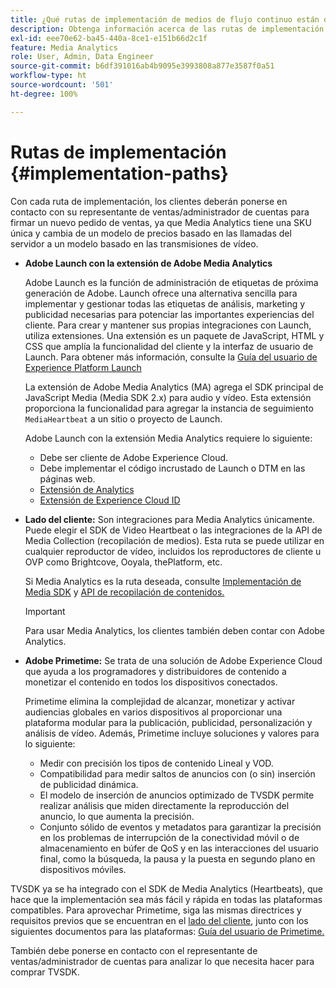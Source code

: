 ```yaml
---
title: ¿Qué rutas de implementación de medios de flujo continuo están disponibles?
description: Obtenga información acerca de las rutas de implementación de medios de flujo continuo de Adobe, incluido Adobe Launch.
exl-id: eee70e62-ba45-440a-8ce1-e151b66d2c1f
feature: Media Analytics
role: User, Admin, Data Engineer
source-git-commit: b6df391016ab4b9095e3993808a877e3587f0a51
workflow-type: ht
source-wordcount: '501'
ht-degree: 100%

---
```


# Rutas de implementación {#implementation-paths}

Con cada ruta de implementación, los clientes deberán ponerse en contacto con su representante de ventas/administrador de cuentas para firmar un nuevo pedido de ventas, ya que Media Analytics tiene una SKU única y cambia de un modelo de precios basado en las llamadas del servidor a un modelo basado en las transmisiones de vídeo.

* **Adobe Launch con la extensión de Adobe Media Analytics**

   Adobe Launch es la función de administración de etiquetas de próxima generación de Adobe. Launch ofrece una alternativa sencilla para implementar y gestionar todas las etiquetas de análisis, marketing y publicidad necesarias para potenciar las importantes experiencias del cliente. Para crear y mantener sus propias integraciones con Launch, utiliza extensiones. Una extensión es un paquete de JavaScript, HTML y CSS que amplía la funcionalidad del cliente y la interfaz de usuario de Launch. Para obtener más información, consulte la [Guía del usuario de Experience Platform Launch](https://experienceleague.adobe.com/docs/launch/using/overview.html?lang=es)

   La extensión de Adobe Media Analytics (MA) agrega el SDK principal de JavaScript Media (Media SDK 2.x) para audio y vídeo. Esta extensión proporciona la funcionalidad para agregar la instancia de seguimiento `MediaHeartbeat` a un sitio o proyecto de Launch.

   Adobe Launch con la extensión Media Analytics requiere lo siguiente:
   * Debe ser cliente de Adobe Experience Cloud.
   * Debe implementar el código incrustado de Launch o DTM en las páginas web.
   * [Extensión de Analytics](https://experienceleague.adobe.com/docs/launch/using/extensions-ref/adobe-extension/analytics-extension/overview.html?lang=es)
   * [Extensión de Experience Cloud ID](https://experienceleague.adobe.com/docs/launch/using/extensions-ref/adobe-extension/id-service-extension/overview.html?lang=es)


* **Lado del cliente:** Son integraciones para Media Analytics únicamente. Puede elegir el SDK de Video Heartbeat o las integraciones de la API de Media Collection (recopilación de medios). Esta ruta se puede utilizar en cualquier reproductor de vídeo, incluidos los reproductores de cliente u OVP como Brightcove, Ooyala, thePlatform, etc.

   Si Media Analytics es la ruta deseada, consulte [Implementación de Media SDK](/help/sdk-implement/setup/setup-overview.md) y [API de recopilación de contenidos.](/help/media-collection-api/mc-api-overview.md)

   >[!IMPORTANT]
   >
   >Para usar Media Analytics, los clientes también deben contar con Adobe Analytics.

* **Adobe Primetime:** Se trata de una solución de Adobe Experience Cloud que ayuda a los programadores y distribuidores de contenido a monetizar el contenido en todos los dispositivos conectados.

   Primetime elimina la complejidad de alcanzar, monetizar y activar audiencias globales en varios dispositivos al proporcionar una plataforma modular para la publicación, publicidad, personalización y análisis de vídeo. Además, Primetime incluye soluciones y valores para lo siguiente:

   * Medir con precisión los tipos de contenido Lineal y VOD.
   * Compatibilidad para medir saltos de anuncios con (o sin) inserción de publicidad dinámica.
   * El modelo de inserción de anuncios optimizado de TVSDK permite realizar análisis que miden directamente la reproducción del anuncio, lo que aumenta la precisión.
   * Conjunto sólido de eventos y metadatos para garantizar la precisión en los problemas de interrupción de la conectividad móvil o de almacenamiento en búfer de QoS y en las interacciones del usuario final, como la búsqueda, la pausa y la puesta en segundo plano en dispositivos móviles.

<!--
   * Integrated support for Nielsen DTVR (linear) with ID3 metadata and DCR with CMS metadata.
-->

TVSDK ya se ha integrado con el SDK de Media Analytics (Heartbeats), que hace que la implementación sea más fácil y rápida en todas las plataformas compatibles. <!--Primetime also supports the partnership with Nielsen.--> Para aprovechar Primetime, siga las mismas directrices y requisitos previos que se encuentran en el [lado del cliente](/help/intro-to-ava/implementation-paths/client-side-path.md), junto con los siguientes documentos para las plataformas: [Guía del usuario de Primetime.](https://helpx.adobe.com/es/support/primetime.html)

También debe ponerse en contacto con el representante de ventas/administrador de cuentas para analizar lo que necesita hacer para comprar TVSDK.
